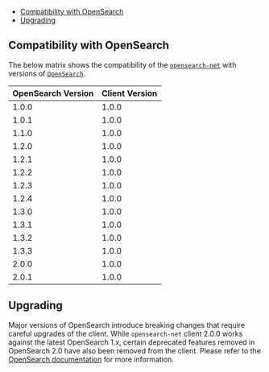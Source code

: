 - [Compatibility with OpenSearch](#compatibility-with-opensearch)
- [Upgrading](#upgrading)

## Compatibility with OpenSearch

The below matrix shows the compatibility of the [`opensearch-net`](https://www.nuget.org/profiles/opensearchproject) with versions of [`OpenSearch`](https://opensearch.org/downloads.html#opensearch).

| OpenSearch Version | Client Version |
| --- | --- |
| 1.0.0 | 1.0.0 |
| 1.0.1 | 1.0.0 |
| 1.1.0 | 1.0.0 |
| 1.2.0 | 1.0.0 |
| 1.2.1 | 1.0.0 |
| 1.2.2 | 1.0.0 |
| 1.2.3 | 1.0.0 |
| 1.2.4 | 1.0.0 |
| 1.3.0 | 1.0.0 |
| 1.3.1 | 1.0.0 |
| 1.3.2 | 1.0.0 |
| 1.3.3 | 1.0.0 |
| 2.0.0 | 1.0.0 |
| 2.0.1 | 1.0.0 |

## Upgrading

Major versions of OpenSearch introduce breaking changes that require careful upgrades of the client. While `opensearch-net` client 2.0.0 works against the latest OpenSearch 1.x, certain deprecated features removed in OpenSearch 2.0 have also been removed from the client. Please refer to the [OpenSearch documentation](https://opensearch.org/docs/latest/clients/index/) for more information.
